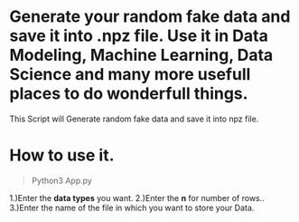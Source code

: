 # Generate your random fake data and save it into .npz file. Use it in Data Modeling, Machine Learning, Data Science and many more usefull places to do wonderfull things.

This Script will Generate random fake data and save it into npz file.

# How to use it.

> Python3 App.py

1.)Enter the **data types** you want.
2.)Enter the **n** for number of rows..
3.)Enter the name of the file in which you want to store your Data.
